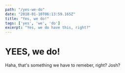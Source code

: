 ```yaml
---
path: "/yes-we-do"
date: "2018-01-10T06:13:59.165Z"
title: "Yes, we do!"
tags: ['yes', 'we', 'do']
excerpt: "Yes, we do have this, right?"
---
```


# YEES, we do!

Haha, that's something we have to remeber, right? Josh?
